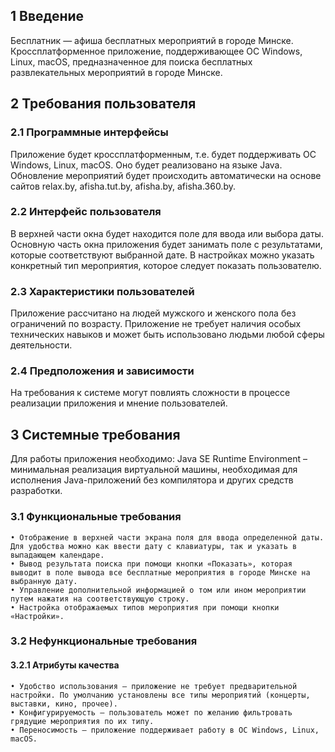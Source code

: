 ## 1 Введение
Бесплатник — афиша бесплатных мероприятий в городе Минске. Кроссплатформенное приложение, поддерживающее ОС Windows, Linux, macOS, предназначенное для поиска бесплатных развлекательных мероприятий в городе Минске. 
## 2 Требования пользователя
### 2.1 Программные интерфейсы
Приложение будет кроссплатформенным, т.е. будет поддерживать ОС Windows, Linux, macOS. Оно будет реализовано на языке Java. Обновление мероприятий будет происходить автоматически на основе сайтов relax.by, afisha.tut.by, afisha.by, afisha.360.by.
### 2.2 Интерфейс пользователя
В верхней части окна будет находится поле для ввода или выбора даты. Основную часть окна приложения будет занимать поле с результатами, которые соответствуют выбранной дате. В настройках можно указать конкретный тип мероприятия, которое следует показать пользователю. 
### 2.3 Характеристики пользователей
Приложение рассчитано на людей мужского и женского пола без ограничений по возрасту. Приложение не требует наличия особых технических навыков и может быть использовано людьми любой сферы деятельности.
### 2.4 Предположения и зависимости
На требования к системе могут повлиять сложности в процессе реализации приложения и мнение пользователей.
## 3 Системные требования
Для работы приложения необходимо: Java SE Runtime Environment – минимальная реализация виртуальной машины, необходимая для исполнения Java-приложений без компилятора и других средств разработки.
### 3.1 Функциональные требования
    • Отображение в верхней части экрана поля для ввода определенной даты. Для удобства можно как ввести дату с клавиатуры, так и указать в выпадающем календаре.
    • Вывод результата поиска при помощи кнопки «Показать», которая выводит в поле вывода все бесплатные мероприятия в городе Минске на выбранную дату. 
    • Управление дополнительной информацией о том или ином мероприятии путем нажатия на соответствующую строку. 
    • Настройка отображаемых типов мероприятия при помощи кнопки «Настройки». 
### 3.2 Нефункциональные требования
#### 3.2.1 Атрибуты качества
    • Удобство использования – приложение не требует предварительной настройки. По умолчанию установлены все типы мероприятий (концерты, выставки, кино, прочее). 
    • Конфигурируемость – пользователь может по желанию фильтровать грядущие мероприятия по их типу. 
    • Переносимость – приложение поддерживает работу в ОС Windows, Linux, macOS.
